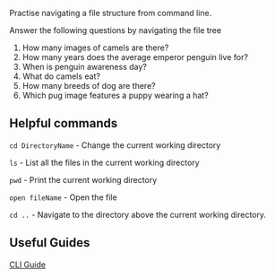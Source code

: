 Practise navigating a file structure from command line.

Answer the following questions by navigating the file tree

1. How many images of camels are there?
2. How many years does the average emperor penguin live for?
3. When is penguin awareness day?
4. What do camels eat?
5. How many breeds of dog are there?
6. Which pug image features a puppy wearing a hat?

## Helpful commands
`cd DirectoryName` - Change the current working directory

`ls` - List all the files in the current working directory

`pwd` - Print the current working directory

`open fileName` - Open the file

`cd ..` - Navigate to the directory above the current working directory.

## Useful Guides
[CLI Guide](https://github.com/cb372/cli-tools-skills-amnesty)
